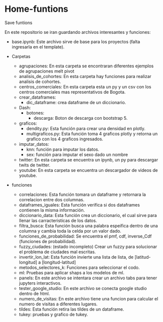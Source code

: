 # Home-funtions
Save funtions

En este repositorio se iran guardando archivos interesantes y funciones:

- base.ipynb: Este archivo sirve de base para los proyectos (falta ingresarla en el template).

- Carpetas
    - agrupaciones: En esta carpeta se encontraran diferentes ejemplos de agrupaciones
        melt
        pivot
    - analisis_de_cohortes: En esta carpeta hay funciones para realizar analisis de cohortes.
    - centros_comerciales: En esta carpeta esta un py y un csv con los centros comerciales mas representativos de Bogota.
    - crear_dataframes: 
        - dic_dataframe: crea dataframe de un diccionario.
    - Dash:
        - botones:
            - descarga: Boton de descarga con bootstrap 5.
    - graficos:
        - dendity.py: Esta función para crear una densidad en plotly.
        - multigraficos.py: Esta función toma 4 graficos plotly y retorna un grafico con los 4 graficos ingresados.
    - imputar_datos: 
        - knn: función para imputar los datos.
        - sex: función para imputar el sexo dado un nombre
    - twitter: En esta carpeta se encuentra un ipynb, un py para descargar twits de twitter.
    - youtube: En esta carpeta se encuentra un descargador de videos de youtube.

- funciones
    - correlaciones: Esta función tomara un dataframe y retornara la correlacion entre dos columnas.
    - dataframes_iguales: Esta función verifica si dos dataframes contienen la misma información.
    - diccionario_data: Esta función crea un diccionario, el cual sirve para llenar las carracteristicas de los datos.
    - filtra_busca: Esta función busca una palabra espeifica dentro de una columna y cambia toda la celda por un valor dado.
    - funciones_de_probabilidad: Se encuentra el pmf, cdf, inverse_Cdf (funciones de probabilidad).
    - fuzzy_ciudades: (estado incompleto) Crear un fuzzy para solucionar el problema de ciudades mal escritas.
    - invertir_lon_lat: Esta función invierte una lista de lista, de [latitud-longitud] a [longitud-latitud]  
    - metodos_selectores_k: Funciones para seleccionar el codo.
    - ml: Pruebas para aplicar shaps a los modelos de ml.
    - panels: En este archivo se intentara crear un archivo tabs para tener jupyters interactivos.
    - tester_google_studio: En este archivo se conecta google studio dentro de html.
    - numero_de_visitas: En este archivo tiene una funcion para calcular el numero de visitas a diferentes lugares.
    - tildes: Esta función retira las tildes de un dataframe.
    - tukey: pruebas y grafico de tukey.
